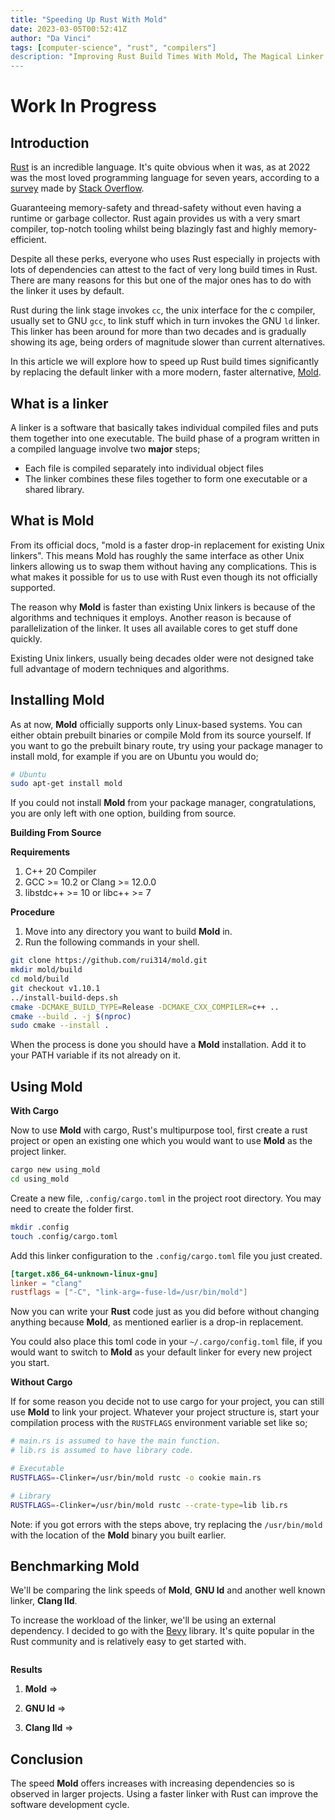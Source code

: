 ```yaml
---
title: "Speeding Up Rust With Mold"
date: 2023-03-05T00:52:41Z
author: "Da Vinci"
tags: [computer-science", "rust", "compilers"]
description: "Improving Rust Build Times With Mold, The Magical Linker."
---
```


# Work In Progress

## Introduction

[Rust](https://www.rust-lang.org) is an incredible language. It's quite obvious when it was, as at 2022 was the most loved programming language for seven years,
according to a [survey](https://survey.stackoverflow.co/2022/#section-most-loved-dreaded-and-wanted-programming-scripting-and-markup-languages) made by [Stack Overflow](https://stackoverflow.com).

Guaranteeing memory-safety and thread-safety without even having a runtime or garbage collector.
Rust again provides us with a very smart compiler, top-notch tooling whilst being blazingly fast and highly memory-efficient.


Despite all these perks, everyone who uses Rust especially in projects with lots of dependencies can attest to the fact of very long build times in Rust.
There are many reasons for this but one of the major ones has to do with the linker it uses by default.

Rust during the link stage invokes `cc`, the unix interface for the c compiler, usually set to GNU `gcc`, to link stuff which in turn invokes the GNU `ld` linker.
This linker has been around for more than two decades and is gradually showing its age, being orders of magnitude slower than current alternatives.

In this article we will explore how to speed up Rust build times significantly by replacing the default linker with a more modern, faster alternative, [Mold](https://www.github.com/rui314/mold).

## What is a linker

A linker is a software that basically takes individual compiled files and puts them together into one executable.
The build phase of a program written in a compiled language involve two __major__ steps;

* Each file is compiled separately into individual object files
* The linker combines these files together to form one executable or a shared library.

## What is Mold
From its official docs, "mold is a faster drop-in replacement for existing Unix linkers".
This means Mold has roughly the same interface as other Unix linkers allowing us to swap them without having any complications.
This is what makes it possible for us to use with Rust even though its not officially supported.

The reason why __Mold__ is faster than existing Unix linkers is because of the algorithms and techniques it employs.
Another reason is because of parallelization of the linker. It uses all available cores to get stuff done quickly. 

Existing Unix linkers, usually being decades older were not designed take full advantage of modern techniques and algorithms.

## Installing Mold

As at now, __Mold__ officially supports only Linux-based systems. You can either obtain prebuilt binaries or compile Mold from its source yourself.
If you want to go the prebuilt binary route, try using your package manager to install mold, for example if you are on Ubuntu you would do;
```bash
# Ubuntu
sudo apt-get install mold
```

If you could not install __Mold__ from your package manager, congratulations, you are only left with one option, building from source.

__Building From Source__

__Requirements__
1. C++ 20 Compiler
2. GCC >= 10.2 or Clang >= 12.0.0
3. libstdc++ >= 10 or libc++ >= 7

__Procedure__
1. Move into any directory you want to build __Mold__ in.
2. Run the following commands in your shell.
```bash
git clone https://github.com/rui314/mold.git
mkdir mold/build
cd mold/build
git checkout v1.10.1
../install-build-deps.sh
cmake -DCMAKE_BUILD_TYPE=Release -DCMAKE_CXX_COMPILER=c++ ..
cmake --build . -j $(nproc)
sudo cmake --install .
```
When the process is done you should have a __Mold__ installation. Add it to your PATH variable if its not already on it.

## Using Mold

__With Cargo__

Now to use __Mold__ with cargo, Rust's multipurpose tool, first create a rust project or open an existing one which you would want to use __Mold__ as the project linker.

```bash
cargo new using_mold
cd using_mold
```

Create a new file, `.config/cargo.toml` in the project root directory. You may need to create the folder first.

```bash
mkdir .config
touch .config/cargo.toml
```

Add this linker configuration to the `.config/cargo.toml` file you just created.
```toml
[target.x86_64-unknown-linux-gnu] 
linker = "clang" 
rustflags = ["-C", "link-arg=-fuse-ld=/usr/bin/mold"]
```
Now you can write your __Rust__ code just as you did before without changing anything because __Mold__, as mentioned earlier is a drop-in replacement.

You could also place this toml code in your `~/.cargo/config.toml` file, if you would want to switch to __Mold__ as your default linker for every new project you start.

__Without Cargo__

If for some reason you decide not to use cargo for your project, you can still use __Mold__ to link your project. Whatever your project structure is, start your compilation process with the `RUSTFLAGS` environment variable set like so;
```bash
# main.rs is assumed to have the main function.
# lib.rs is assumed to have library code.

# Executable
RUSTFLAGS=-Clinker=/usr/bin/mold rustc -o cookie main.rs

# Library
RUSTFLAGS=-Clinker=/usr/bin/mold rustc --crate-type=lib lib.rs
```

Note: if you got errors with the steps above, try replacing the `/usr/bin/mold` with the location of the __Mold__ binary you built earlier.

## Benchmarking Mold

We'll be comparing the link speeds of  __Mold__, __GNU ld__ and another well known linker, __Clang lld__.

To increase the workload of the linker, we'll be using an external dependency. I decided to go with the [Bevy](www.bevyengine.org) library.
It's quite popular in the Rust community and is relatively easy to get started with.

```rust
```

__Results__

1. __Mold__ => 

2. __GNU ld__ =>

3. __Clang lld__ =>


## Conclusion

The speed __Mold__ offers increases with increasing dependencies so is observed in larger projects. Using a faster linker with Rust can improve the software development cycle.
